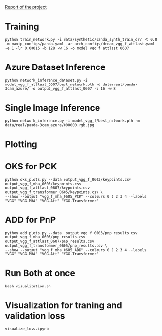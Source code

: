 [Report of the project](https://drive.google.com/file)
# Training 

```shell
python train_network.py -i data/synthetic/panda_synth_train_dr/ -t 0.8 -m manip_configs/panda.yaml -ar arch_configs/dream_vgg_f_attlast.yaml -e 1 -lr 0.00015 -b 128 -w 16 -o model_vgg_f_attlast_0607
```

# Azure Dataset Inference
```shell
python network_inference_dataset.py -i model_vgg_f_attlast_0607/best_network.pth -d data/real/panda-3cam_azure/ -o output_vgg_f_attlast_0607 -b 16 -w 8
```
# Single Image Inference
```shell
python network_inference.py -i model_vgg_f/best_network.pth -m data/real/panda-3cam_azure/000000.rgb.jpg
```

# Plotting 
# OKS for PCK

```shell
python oks_plots.py --data output_vgg_f_0603/keypoints.csv output_vgg_f_mha_0605/keypoints.csv output_vgg_f_attlast_0607/keypoints.csv output_vgg_f_transformer_0605/keypoints.csv \
--show --output "vgg_f_mha_0605_PCK" --colours 0 1 2 3 4 --labels "VGG" "VGG-MHA" "VGG-Att" "VGG-Transformer"  

```

# ADD for PnP

```shell
python add_plots.py --data  output_vgg_f_0603/pnp_results.csv output_vgg_f_mha_0605/pnp_results.csv output_vgg_f_attlast_0607/pnp_results.csv output_vgg_f_transformer_0605/pnp_results.csv \
--show --output "vgg_f_mha_0605_ADD" --colours 0 1 2 3 4 --labels "VGG" "VGG-MHA" "VGG-Att" "VGG-Transformer"
```

# Run Both at once 
```shell
bash visualization.sh
``` 

# Visualization for traning and validation loss

```
visualize_loss.ipynb
```
